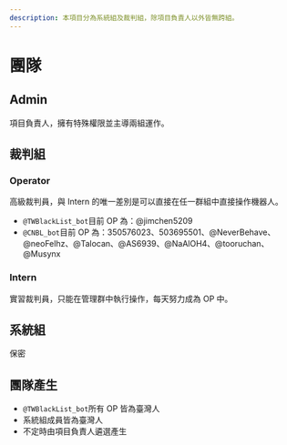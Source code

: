 ```yaml
---
description: 本項目分為系統組及裁判組，除項目負責人以外皆無跨組。
---
```


# 團隊

## Admin

項目負責人，擁有特殊權限並主導兩組運作。

## 裁判組

### Operator

高級裁判員，與 Intern 的唯一差別是可以直接在任一群組中直接操作機器人。

* `@TWBlackList_bot`目前 OP 為：@jimchen5209
* `@CNBL_bot`目前 OP 為：350576023、503695501、@NeverBehave、@neoFelhz、@Talocan、@AS6939、@NaAlOH4、@tooruchan、@Musynx

### Intern

實習裁判員，只能在管理群中執行操作，每天努力成為 OP 中。

## 系統組

保密

## 團隊產生

* `@TWBlackList_bot`所有 OP 皆為臺灣人
* 系統組成員皆為臺灣人
* 不定時由項目負責人遴選產生



